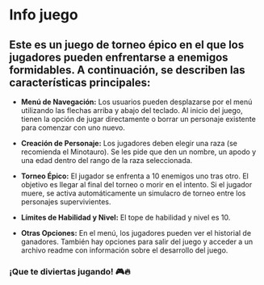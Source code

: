 # Info juego

## Este es un juego de torneo épico en el que los jugadores pueden enfrentarse a enemigos formidables. A continuación, se describen las características principales:

-    **Menú de Navegación:**
        Los usuarios pueden desplazarse por el menú utilizando las flechas arriba y abajo del teclado.
        Al inicio del juego, tienen la opción de jugar directamente o borrar un personaje existente para comenzar con uno nuevo.

-    **Creación de Personaje:**
        Los jugadores deben elegir una raza (se recomienda el Minotauro).
        Se les pide que den un nombre, un apodo y una edad dentro del rango de la raza seleccionada.

-    **Torneo Épico:**
        El jugador se enfrenta a 10 enemigos uno tras otro.
        El objetivo es llegar al final del torneo o morir en el intento.
        Si el jugador muere, se activa automáticamente un simulacro de torneo entre los personajes supervivientes.

-    **Límites de Habilidad y Nivel:**
        El tope de habilidad y nivel es 10.

-    **Otras Opciones:**
        En el menú, los jugadores pueden ver el historial de ganadores.
        También hay opciones para salir del juego y acceder a un archivo readme con información sobre el desarrollo del juego.

### ¡Que te diviertas jugando! 🎮🔥